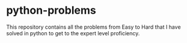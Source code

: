 # python-problems
This repository contains all the problems from Easy to Hard that I have solved in python to get to the expert level proficiency.
